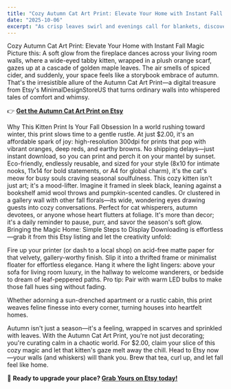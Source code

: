 ```yaml
---
title: "Cozy Autumn Cat Art Print: Elevate Your Home with Instant Fall Magic"
date: "2025-10-06"
excerpt: "As crisp leaves swirl and evenings call for blankets, discover how this enchanting Autumn Cat Art Print from Etsy can transform your living room into a warm haven of feline charm and seasonal bliss—no wait, just pure coziness."
---
```

Cozy Autumn Cat Art Print: Elevate Your Home with Instant Fall Magic
Picture this: A soft glow from the fireplace dances across your living room walls, where a wide-eyed tabby kitten, wrapped in a plush orange scarf, gazes up at a cascade of golden maple leaves. The air smells of spiced cider, and suddenly, your space feels like a storybook embrace of autumn. That's the irresistible allure of the Autumn Cat Art Print—a digital treasure from Etsy's MinimalDesignStoreUS that turns ordinary walls into whispered tales of comfort and whimsy.

👉 **[Get the Autumn Cat Art Print on Etsy](https://www.etsy.com/listing/4381463583/autumn-cat-art-print-cozy-kitten-with?etsrc=sdt)**

Why This Kitten Print Is Your Fall Obsession
In a world rushing toward winter, this print slows time to a gentle rustle. At just $2.00, it's an affordable spark of joy: high-resolution 300dpi for prints that pop with vibrant oranges, deep reds, and earthy browns. No shipping delays—just instant download, so you can print and perch it on your mantel by sunset. Eco-friendly, endlessly reusable, and sized for your style (8x10 for intimate nooks, 11x14 for bold statements, or A4 for global charm), it's the cat's meow for busy souls craving seasonal soulfulness.
This cozy kitten isn't just art; it's a mood-lifter. Imagine it framed in sleek black, leaning against a bookshelf amid wool throws and pumpkin-scented candles. Or clustered in a gallery wall with other fall florals—its wide, wondering eyes drawing guests into cozy conversations. Perfect for cat whisperers, autumn devotees, or anyone whose heart flutters at foliage. It's more than decor; it's a daily reminder to pause, purr, and savor the season's soft glow.
Bringing the Magic Home: Simple Steps to Display
Downloading is effortless—grab it from this Etsy listing and let the creativity unfold:

Fire up your printer (or dash to a local shop) on acid-free matte paper for that velvety, gallery-worthy finish.
Slip it into a thrifted frame or minimalist floater for effortless elegance.
Hang it where the light lingers: above your sofa for living room luxury, in the hallway to welcome wanderers, or bedside to dream of leaf-peppered paths. Pro tip: Pair with warm LED bulbs to make those fall hues sing without fading.

Whether adorning a sun-drenched apartment or a rustic cabin, this print weaves feline finesse into every corner, turning houses into heartfelt homes.

Autumn isn't just a season—it's a feeling, wrapped in scarves and sprinkled with leaves. With the Autumn Cat Art Print, you're not just decorating; you're curating calm in a chaotic world. For $2.00, claim your slice of this cozy magic and let that kitten's gaze melt away the chill. Head to Etsy now—your walls (and whiskers) will thank you. Brew that tea, curl up, and let fall feel like home.

🛒 **Ready to upgrade your place? [Grab Yours on Etsy today!](https://www.etsy.com/listing/4381463583/autumn-cat-art-print-cozy-kitten-with?etsrc=sdt)**